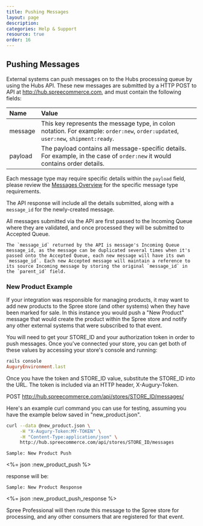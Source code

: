 ```yaml
---
title: Pushing Messages
layout: page
description:
categories: Help & Support
resource: true
order: 16
---
```


## Pushing Messages

External systems can push messages on to the Hubs processing queue by using the Hubs API. These new messages are submitted by a HTTP POST to API at http://hub.spreecommerce.com, and must contain the following fields:

| Name | Value |
| :----| :-----|
| message | This key represents the message type, in colon notation. For example: `order:new`, `order:updated`, `user:new`, `shipment:ready`.
| payload | The payload contains all message-specific details. For example, in the case of `order:new` it would contains order details.

Each message type may require specific details within the `payload` field, please review the [Messages Overview](/integration/messages_overview.html) for the specific message type requirements.

The API response will include all the details submitted, along with a `message_id` for the newly-created message.

All messages submitted via the API are first passed to the Incoming Queue where they are validated, and once processed they will be submitted to Accepted Queue.

```
The `message_id` returned by the API is message's Incoming Queue message_id, as the message can be duplicated several times when it's passed onto the Accepted Queue, each new message will have its own `message_id`. Each new Accepted message will maintain a reference to its source Incoming message by storing the original `message_id` in the `parent_id` field.
```

### New Product Example

If your integration was responsible for managing products, it may want to add new products to the Spree store (and other systems) when they have been marked for sale. In this instance you would push a "New Product" message that would create the product within the Spree store and notify any other external systems that were subscribed to that event.

You will need to get your STORE_ID and your authorization token in order to push messages. Once you've connected your store, you can get both of these values by accessing your store's console and running:

```ruby
rails console
AuguryEnvironment.last
```

Once you have the token and STORE_ID value, substitute the STORE_ID into the URL. The token is included via an HTTP header, X-Augury-Token.

POST http://hub.spreecommerce.com/api/stores/STORE_ID/messages/

Here's an example curl command you can use for testing, assuming you have the example below saved in "new_product.json".

```bash
curl --data @new_product.json \
     -H "X-Augury-Token:MY-TOKEN" \
     -H "Content-Type:application/json" \
     http://hub.spreecommerce.com/api/stores/STORE_ID/messages
```


<pre class="headers"><code>Sample: New Product Push</code></pre>
<%= json :new_product_push %>

response will be:

<pre class="headers"><code>Sample: New Product Response</code></pre>
<%= json :new_product_push_response %>

Spree Professional will then route this message to the Spree store for processing, and any other consumers that are registered for that event.

